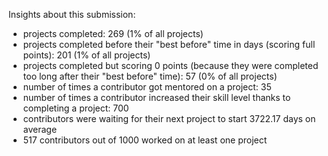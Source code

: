 Insights about this submission:

 - projects completed: 269 (1% of all projects)
 - projects completed before their "best before" time in days (scoring full points): 201 (1% of all projects)
 - projects completed but scoring 0 points (because they were completed too long after their "best before" time): 57 (0% of all projects)
 - number of times a contributor got mentored on a project: 35
 - number of times a contributor increased their skill level thanks to completing a project: 700
 - contributors were waiting for their next project to start 3722.17 days on average
 - 517 contributors out of 1000 worked on at least one project
